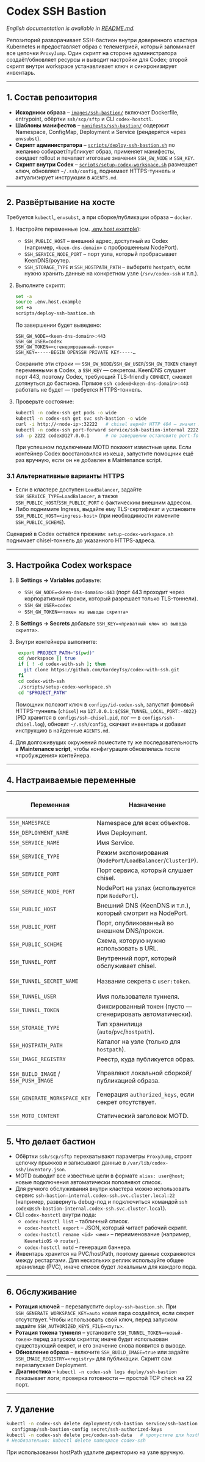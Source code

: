 # Codex SSH Bastion

*English documentation is available in [README.md](README.md).*

Репозиторий разворачивает SSH-бастион внутри доверенного кластера Kubernetes и предоставляет образ с телеметрией, который запоминает все цепочки `ProxyJump`. Один скрипт на стороне администратора создаёт/обновляет ресурсы и выводит настройки для Codex; второй скрипт внутри workspace устанавливает ключ и синхронизирует инвентарь.

---

## 1. Состав репозитория

- **Исходники образа** – [`images/ssh-bastion/`](images/ssh-bastion/) включает Dockerfile, entrypoint, обёртки `ssh/scp/sftp` и CLI `codex-hostctl`.
- **Шаблоны манифестов** – [`manifests/ssh-bastion/`](manifests/ssh-bastion/) содержит Namespace, ConfigMap, Deployment и Service (рендерятся через `envsubst`).
- **Скрипт администратора** – [`scripts/deploy-ssh-bastion.sh`](scripts/deploy-ssh-bastion.sh) по желанию собирает/публикует образ, применяет манифесты, ожидает rollout и печатает итоговые значения `SSH_GW_NODE` и `SSH_KEY`.
- **Скрипт внутри Codex** – [`scripts/setup-codex-workspace.sh`](scripts/setup-codex-workspace.sh) размещает ключ, обновляет `~/.ssh/config`, поднимает HTTPS-туннель и актуализирует инструкции в `AGENTS.md`.

---

## 2. Развёртывание на хосте

Требуется `kubectl`, `envsubst`, а при сборке/публикации образа – `docker`.

1. Настройте переменные (см. [.env.host.example](.env.host.example)):
   - `SSH_PUBLIC_HOST` – внешний адрес, доступный из Codex (например, `<keen-dns-domain>` с проброшенным NodePort).
   - `SSH_SERVICE_NODE_PORT` – порт узла, который пробрасывает KeenDNS/роутер.
   - `SSH_STORAGE_TYPE` и `SSH_HOSTPATH_PATH` – выберите `hostpath`, если нужно хранить данные на конкретном узле (`/srv/codex-ssh` и т.п.).
2. Выполните скрипт:

   ```bash
   set -a
   source .env.host.example
   set +a
   scripts/deploy-ssh-bastion.sh
   ```

   По завершении будет выведено:

   ```text
   SSH_GW_NODE=<keen-dns-domain>:443
   SSH_GW_USER=codex
   SSH_GW_TOKEN=<сгенерированный-токен>
   SSH_KEY=-----BEGIN OPENSSH PRIVATE KEY-----…
   ```

   Сохраните эти строки — `SSH_GW_NODE`/`SSH_GW_USER`/`SSH_GW_TOKEN` станут переменными в Codex, а `SSH_KEY` — секретом. KeenDNS слушает порт 443, поэтому Codex, требующий TLS-friendly `CONNECT`, сможет дотянуться до бастиона. Прямое `ssh codex@<keen-dns-domain>:443` работать не будет — требуется HTTPS-тоннель.

3. Проверьте состояние:

   ```bash
   kubectl -n codex-ssh get pods -o wide
   kubectl -n codex-ssh get svc ssh-bastion -o wide
   curl -i http://<node-ip>:32222   # chisel вернёт HTTP 404 — значит NodePort виден
   kubectl -n codex-ssh port-forward service/ssh-bastion-internal 2222:22 &
   ssh -p 2222 codex@127.0.0.1      # по завершении остановите port-forward (Ctrl+C)
   ```

   При успешном подключении MOTD покажет известные цели. Если контейнер Codex восстановился из кеша, запустите помощник ещё раз вручную, если он не добавлен в Maintenance script.

### 3.1 Альтернативные варианты HTTPS

- Если в кластере доступен `LoadBalancer`, задайте `SSH_SERVICE_TYPE=LoadBalancer`, а также `SSH_PUBLIC_HOST`/`SSH_PUBLIC_PORT` с фактическим внешним адресом.
- Либо поднимите Ingress, выдайте ему TLS-сертификат и установите `SSH_PUBLIC_HOST=<ingress-host>` (при необходимости измените `SSH_PUBLIC_SCHEME`).

Сценарий в Codex остаётся прежним: `setup-codex-workspace.sh` поднимает chisel-тоннель до указанного HTTPS-адреса.

---

## 3. Настройка Codex workspace

1. В **Settings → Variables** добавьте:
   - `SSH_GW_NODE=<keen-dns-domain>:443` (порт 443 проходит через корпоративный прокси, который разрешает только TLS-тоннели).
   - `SSH_GW_USER=codex`
   - `SSH_GW_TOKEN=<токен из вывода скрипта>`
2. В **Settings → Secrets** добавьте `SSH_KEY=<приватный ключ из вывода скрипта>`.
3. Внутри контейнера выполните:

   ```bash
   	export PROJECT_PATH="$(pwd)"
   	cd /workspace || true
   	if [ ! -d codex-with-ssh ]; then
   	  git clone https://github.com/GordeyTsy/codex-with-ssh.git
   	fi
   	cd codex-with-ssh
   	./scripts/setup-codex-workspace.sh
   	cd "$PROJECT_PATH"
   ```

   Помощник положит ключ в `configs/id-codex-ssh`, запустит фоновый HTTPS-туннель (`chisel`) на `127.0.0.1:${SSH_TUNNEL_LOCAL_PORT:-4022}` (PID хранится в `configs/ssh-chisel.pid`, лог — в `configs/ssh-chisel.log`), обновит `~/.ssh/config`, скачает инвентарь и добавит инструкцию в найденные `AGENTS.md`.

4. Для долгоживущих окружений поместите ту же последовательность в **Maintenance script**, чтобы конфигурация обновлялась после «пробуждения» контейнера.

---

## 4. Настраиваемые переменные

| Переменная | Назначение | Значение по умолчанию |
| --- | --- | --- |
| `SSH_NAMESPACE` | Namespace для всех объектов. | `codex-ssh` |
| `SSH_DEPLOYMENT_NAME` | Имя Deployment. | `ssh-bastion` |
| `SSH_SERVICE_NAME` | Имя Service. | `ssh-bastion` |
| `SSH_SERVICE_TYPE` | Режим экспонирования (`NodePort`/`LoadBalancer`/`ClusterIP`). | `NodePort` |
| `SSH_SERVICE_PORT` | Порт сервиса, который слушает chisel. | `443` |
| `SSH_SERVICE_NODE_PORT` | NodePort на узлах (используется при `NodePort`). | `32222` |
| `SSH_PUBLIC_HOST` | Внешний DNS (KeenDNS и т.п.), который смотрит на NodePort. | — |
| `SSH_PUBLIC_PORT` | Порт, опубликованный во внешнем DNS/прокси. | `443` |
| `SSH_PUBLIC_SCHEME` | Схема, которую нужно использовать в URL. | `https` |
| `SSH_TUNNEL_PORT` | Внутренний порт, который обслуживает chisel. | `8080` |
| `SSH_TUNNEL_SECRET_NAME` | Название секрета с `user:token`. | `ssh-bastion-tunnel` |
| `SSH_TUNNEL_USER` | Имя пользователя туннеля. | `codex` |
| `SSH_TUNNEL_TOKEN` | Фиксированный токен (пусто — сгенерировать автоматически). | — |
| `SSH_STORAGE_TYPE` | Тип хранилища (`auto`/`pvc`/`hostpath`). | `auto` |
| `SSH_HOSTPATH_PATH` | Каталог на узле (только для `hostpath`). | — |
| `SSH_IMAGE_REGISTRY` | Реестр, куда публикуется образ. | — |
| `SSH_BUILD_IMAGE` / `SSH_PUSH_IMAGE` | Управляют локальной сборкой/публикацией образа. | `auto` / зависит от реестра |
| `SSH_GENERATE_WORKSPACE_KEY` | Генерация `authorized_keys`, если секрет отсутствует. | `auto` |
| `SSH_MOTD_CONTENT` | Статический заголовок MOTD. | Текст по умолчанию |

## 5. Что делает бастион

- Обёртки `ssh/scp/sftp` перехватывают параметры `ProxyJump`, строят цепочку прыжков и записывают данные в `/var/lib/codex-ssh/inventory.json`.
- MOTD выводит все известные цели в формате `alias: user@host`; новые подключения автоматически пополняют список.
- Для ручного обслуживания внутри кластера можно использовать сервис `ssh-bastion-internal.codex-ssh.svc.cluster.local:22` (например, развернуть debug-под и подключиться командой `ssh codex@ssh-bastion-internal.codex-ssh.svc.cluster.local`).
- CLI `codex-hostctl` внутри пода:
  - `codex-hostctl list` – табличный список.
  - `codex-hostctl export` – JSON, который читает рабочий скрипт.
  - `codex-hostctl rename <id> <имя>` – переименование (например, `KeeneticOS` → `router`).
  - `codex-hostctl motd` – генерация баннера.
- Инвентарь хранится на PVC/hostPath, поэтому данные сохраняются между рестартами. Для нескольких реплик используйте общее хранилище (PVC), иначе список будет локальным для каждого пода.

---

## 6. Обслуживание

- **Ротация ключей** – перезапустите `deploy-ssh-bastion.sh`. При `SSH_GENERATE_WORKSPACE_KEY=auto` новая пара создаётся, если секрет отсутствует. Чтобы использовать свой ключ, перед запуском задайте `SSH_AUTHORIZED_KEYS_FILE=<путь>`.
- **Ротация токена туннеля** – установите `SSH_TUNNEL_TOKEN=<новый-токен>` перед запуском скрипта; иначе будет использован существующий секрет, и его значение снова появится в выводе.
- **Обновление образа** – включите `SSH_BUILD_IMAGE=true` или задайте `SSH_IMAGE_REGISTRY=<registry>` для публикации. Скрипт сам перезапускает Deployment.
- **Диагностика** – `kubectl -n codex-ssh logs deploy/ssh-bastion` показывает логи; проверка готовности — простой TCP check на 22 порт.

---

## 7. Удаление

```bash
kubectl -n codex-ssh delete deployment/ssh-bastion service/ssh-bastion \
  configmap/ssh-bastion-config secret/ssh-authorized-keys
kubectl -n codex-ssh delete pvc/codex-ssh-data   # пропустите для hostPath
# Необязательно: kubectl delete namespace codex-ssh
```

При использовании hostPath удалите директорию на узле вручную.
